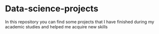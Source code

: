 # Data-science-projects
In this repository you can find some  projects that I have finished during my academic studies and helped me acquire new skills

